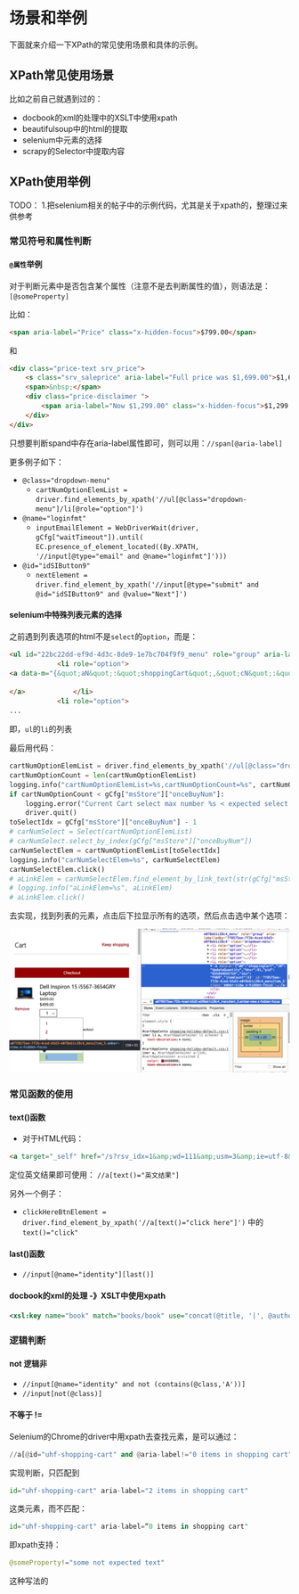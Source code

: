 # 场景和举例

下面就来介绍一下XPath的常见使用场景和具体的示例。

## XPath常见使用场景
比如之前自己就遇到过的：
* docbook的xml的处理中的XSLT中使用xpath
* beautifulsoup中的html的提取
* selenium中元素的选择
* scrapy的Selector中提取内容

## XPath使用举例

TODO：
1.把selenium相关的帖子中的示例代码，尤其是关于xpath的，整理过来供参考

### 常见符号和属性判断

#### `@属性`举例
对于判断元素中是否包含某个属性（注意不是去判断属性的值），则语法是：`[@someProperty]`

比如：
```html
<span aria-label="Price" class="x-hidden-focus">$799.00</span>
```
和
```html
<div class="price-text srv_price">
    <s class="srv_saleprice" aria-label="Full price was $1,699.00">$1,699.00</s>
    <span>&nbsp;</span>
    <div class="price-disclaimer ">
        <span aria-label="Now $1,299.00" class="x-hidden-focus">$1,299.00</span>
    </div>
</div>
```

只想要判断spand中存在aria-label属性即可，则可以用：`//span[@aria-label]`

更多例子如下：

* `@class="dropdown-menu"`
    * `cartNumOptionElemList = driver.find_elements_by_xpath('//ul[@class="dropdown-menu"]/li[@role="option"]')`
* `@name="loginfmt"`
    * `inputEmailElement = WebDriverWait(driver, gCfg["waitTimeout"]).until(
    EC.presence_of_element_located((By.XPATH, '//input[@type="email" and @name="loginfmt"]')))`
* `@id="idSIButton9"`
    * `nextElement = driver.find_element_by_xpath('//input[@type="submit" and @id="idSIButton9" and @value="Next"]')`

#### selenium中特殊列表元素的选择
之前遇到列表选项的html不是`select`的`option`，而是：
```html
<ul id="22bc22dd-ef9d-4d3c-8de9-1e7bc704f9f9_menu" role="group" aria-labelledby="22bc22dd-ef9d-4d3c-8de9-1e7bc704f9f9" class="dropdown-menu">
            <li role="option"> 
<a data-m="{&quot;aN&quot;:&quot;shoppingCart&quot;,&quot;cN&quot;:&quot;UpdateQuantity&quot;,&quot;bhvr&quot;:91,&quot;pid&quot;:&quot;8X58XHDX57SX&quot;,&quot;sku&quot;:&quot;F96R&quot;,&quot;itemCount&quot;:1}" id="22bc22dd-ef9d-4d3c-8de9-1e7bc704f9f9_menuItem_1" class="ember-view x-hidden-focus">                          1
                      
</a>            </li>
            <li role="option"> 
...
```
即，`ul`的`li`的列表

最后用代码：
```python
cartNumOptionElemList = driver.find_elements_by_xpath('//ul[@class="dropdown-menu"]/li[@role="option"]')
cartNumOptionCount = len(cartNumOptionElemList)
logging.info("cartNumOptionElemList=%s,cartNumOptionCount=%s", cartNumOptionElemList, cartNumOptionCount)
if cartNumOptionCount < gCfg["msStore"]["onceBuyNum"]:
    logging.error("Current Cart select max number %s < expected select number %s", cartNumOptionCount, gCfg["msStore"]["onceBuyNum"])
    driver.quit()
toSelectIdx = gCfg["msStore"]["onceBuyNum"] - 1
# carNumSelect = Select(cartNumOptionElemList)
# carNumSelect.select_by_index(gCfg["msStore"]["onceBuyNum"])
carNumSelectElem = cartNumOptionElemList[toSelectIdx]
logging.info("carNumSelectElem=%s", carNumSelectElem)
carNumSelectElem.click()
# aLinkElem = carNumSelectElem.find_element_by_link_text(str(gCfg["msStore"]["onceBuyNum"]))
# logging.info("aLinkElem=%s", aLinkElem)
# aLinkElem.click()
```

去实现，找到列表的元素，点击后下拉显示所有的选项，然后点击选中某个选项：

![seleium中点击下拉选项](../assets/img/seleium_click_option_list.png)


### 常见函数的使用

#### text()函数
* 对于HTML代码：
```html
<a target="_self" href="/s?rsv_idx=1&amp;wd=111&amp;usm=3&amp;ie=utf-8&amp;sl_lang=en&amp;rsv_srlang=en&amp;rsv_rq=en&amp;rqlang=cn">英文结果</a>
```
定位英文结果即可使用：
`//a[text()="英文结果"]`

另外一个例子：
* `clickHereBtnElement = driver.find_element_by_xpath('//a[text()="click here"]')` 中的 `text()="click"`

#### last()函数
* `//input[@name="identity"][last()]`

#### docbook的xml的处理 -》XSLT中使用xpath
```xml
<xsl:key name="book" match="books/book" use="concat(@title, '|', @author)"/>
```

### 逻辑判断

#### not 逻辑非
* `//input[@name="identity" and not (contains(@class,'A'))]`
* `//input[not(@class)]`

#### 不等于 !=
Selenium的Chrome的driver中用xpath去查找元素，是可以通过：
```python
//a[@id="uhf-shopping-cart" and @aria-label!="0 items in shopping cart"]
```
实现判断，只匹配到
```python
id="uhf-shopping-cart" aria-label="2 items in shopping cart"
```
这类元素，而不匹配：
```python
id="uhf-shopping-cart" aria-label=“0 items in shopping cart"
```
即xpath支持：
```python
@someProperty!="some not expected text"
```
这种写法的
